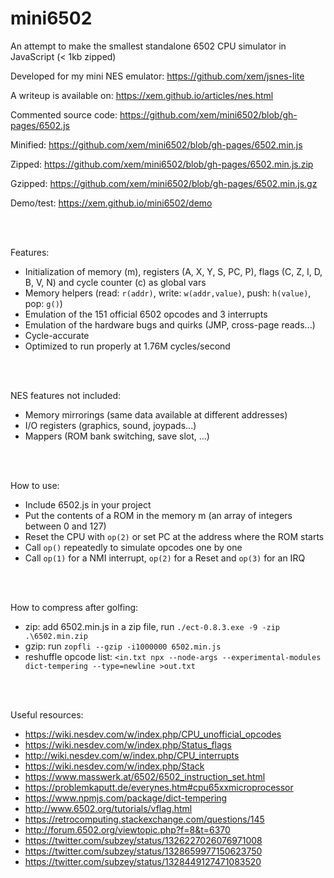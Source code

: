 mini6502
========

An attempt to make the smallest standalone 6502 CPU simulator in JavaScript (< 1kb zipped)

Developed for my mini NES emulator: https://github.com/xem/jsnes-lite

A writeup is available on: https://xem.github.io/articles/nes.html

Commented source code: https://github.com/xem/mini6502/blob/gh-pages/6502.js

Minified: https://github.com/xem/mini6502/blob/gh-pages/6502.min.js

Zipped: https://github.com/xem/mini6502/blob/gh-pages/6502.min.js.zip

Gzipped: https://github.com/xem/mini6502/blob/gh-pages/6502.min.js.gz

Demo/test: https://xem.github.io/mini6502/demo

<br>
<br>

Features:

- Initialization of memory (m), registers (A, X, Y, S, PC, P), flags (C, Z, I, D, B, V, N) and cycle counter (c) as global vars
- Memory helpers (read: `r(addr)`, write: `w(addr,value)`, push: `h(value)`, pop: `g()`)
- Emulation of the 151 official 6502 opcodes and 3 interrupts
- Emulation of the hardware bugs and quirks (JMP, cross-page reads...)
- Cycle-accurate
- Optimized to run properly at 1.76M cycles/second

<br>
<br>

NES features not included:

- Memory mirrorings (same data available at different addresses)
- I/O registers (graphics, sound, joypads...)
- Mappers (ROM bank switching, save slot, ...)

<br>
<br>

How to use:

- Include 6502.js in your project
- Put the contents of a ROM in the memory m (an array of integers between 0 and 127) 
- Reset the CPU with `op(2)` or set PC at the address where the ROM starts
- Call `op()` repeatedly to simulate opcodes one by one
- Call `op(1)` for a NMI interrupt, `op(2)` for a Reset and `op(3)` for an IRQ

<br>
<br>

How to compress after golfing:

- zip: add 6502.min.js in a zip file, run `./ect-0.8.3.exe -9 -zip .\6502.min.zip`
- gzip: run `zopfli --gzip -i1000000 6502.min.js`
- reshuffle opcode list: `<in.txt npx --node-args --experimental-modules dict-tempering --type=newline >out.txt`

<br>
<br>

Useful resources:
- https://wiki.nesdev.com/w/index.php/CPU_unofficial_opcodes
- https://wiki.nesdev.com/w/index.php/Status_flags
- http://wiki.nesdev.com/w/index.php/CPU_interrupts
- https://wiki.nesdev.com/w/index.php/Stack
- https://www.masswerk.at/6502/6502_instruction_set.html
- https://problemkaputt.de/everynes.htm#cpu65xxmicroprocessor
- https://www.npmjs.com/package/dict-tempering
- http://www.6502.org/tutorials/vflag.html
- https://retrocomputing.stackexchange.com/questions/145
- http://forum.6502.org/viewtopic.php?f=8&t=6370
- https://twitter.com/subzey/status/1326227026076971008
- https://twitter.com/subzey/status/1328659977150623750
- https://twitter.com/subzey/status/1328449127471083520
